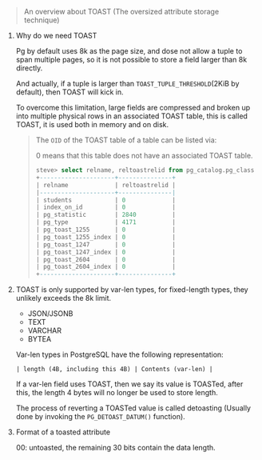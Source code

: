 > An overview about TOAST (The oversized attribute storage technique)

1. Why do we need TOAST

   Pg by default uses 8k as the page size, and dose not allow a tuple to span
   multiple pages, so it is not possible to store a field larger than 8k directly.

   And actually, if a tuple is larger than `TOAST_TUPLE_THRESHOLD`(2KiB by default),
   then TOAST will kick in.

   To overcome this limitation, large fields are compressed and broken up into
   multiple physical rows in an associated TOAST table, this is called TOAST, 
   it is used both in memory and on disk.

   > The `OID` of the TOAST table of a table can be listed via:
   >
   > 0 means that this table does not have an associated TOAST table.
   > 
   > ```sql
   > steve> select relname, reltoastrelid from pg_catalog.pg_class limit 10
   > +---------------------+---------------+
   > | relname             | reltoastrelid |
   > |---------------------+---------------|
   > | students            | 0             |
   > | index_on_id         | 0             |
   > | pg_statistic        | 2840          |
   > | pg_type             | 4171          |
   > | pg_toast_1255       | 0             |
   > | pg_toast_1255_index | 0             |
   > | pg_toast_1247       | 0             |
   > | pg_toast_1247_index | 0             |
   > | pg_toast_2604       | 0             |
   > | pg_toast_2604_index | 0             |
   > +---------------------+---------------+
   > ```

2. TOAST is only supported by var-len types, for fixed-length types, they 
   unlikely exceeds the 8k limit.

   * JSON/JSONB
   * TEXT
   * VARCHAR
   * BYTEA

   Var-len types in PostgreSQL have the following representation:

   ```
   | length (4B, including this 4B) | Contents (var-len) |
   ```

   If a var-len field uses TOAST, then we say its value is TOASTed, after this,
   the length 4 bytes will no longer be used to store length.
   
   The process of reverting a TOASTed value is called detoasting (Usually done by 
   invoking the `PG_DETOAST_DATUM()` function).

3. Format of a toasted attribute

   00: untoasted, the remaining 30 bits contain the data length.

